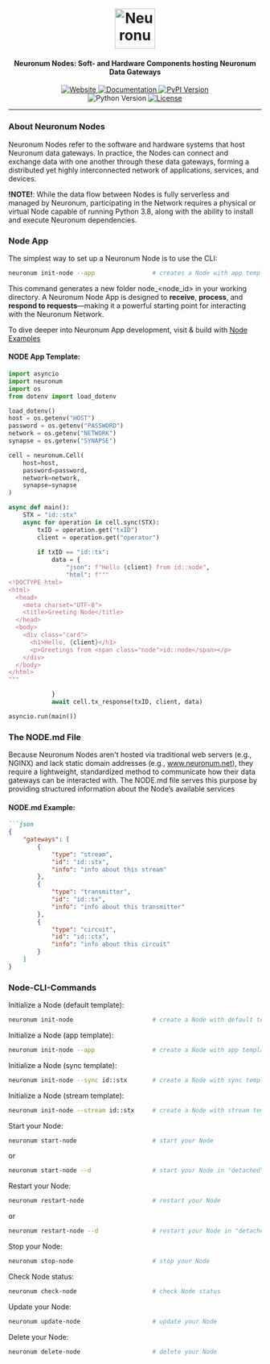 <h1 align="center">
  <img src="https://neuronum.net/static/neuronum.svg" alt="Neuronum" width="80">
</h1>
<h4 align="center">Neuronum Nodes: Soft- and Hardware Components hosting Neuronum Data Gateways</h4>

<p align="center">
  <a href="https://neuronum.net">
    <img src="https://img.shields.io/badge/Website-Neuronum-blue" alt="Website">
  </a>
  <a href="https://github.com/neuronumcybernetics/neuronum">
    <img src="https://img.shields.io/badge/Docs-Read%20now-green" alt="Documentation">
  </a>
  <a href="https://pypi.org/project/neuronum/">
    <img src="https://img.shields.io/pypi/v/neuronum.svg" alt="PyPI Version">
  </a><br>
  <img src="https://img.shields.io/badge/Python-3.8%2B-yellow" alt="Python Version">
  <a href="https://github.com/neuronumcybernetics/neuronum/blob/main/LICENSE.md">
    <img src="https://img.shields.io/badge/License-MIT-blue.svg" alt="License">
  </a>
</p>

---

### **About Neuronum Nodes**
Neuronum Nodes refer to the software and hardware systems that host Neuronum data gateways. In practice, the Nodes can connect and exchange data with one another through these data gateways, forming a distributed yet highly interconnected network of applications, services, and devices.

**!NOTE!**: While the data flow between Nodes is fully serverless and managed by Neuronum, participating in the Network requires a physical or virtual Node capable of running Python 3.8, along with the ability to install and execute Neuronum dependencies.

### Node App
The simplest way to set up a Neuronum Node is to use the CLI:
```sh
neuronum init-node --app                # creates a Node with app template
```

This command generates a new folder node_<node_id> in your working directory. A Neuronum Node App is designed to **receive**, **process**, and **respond to requests**—making it a powerful starting point for interacting with the Neuronum Network.

To dive deeper into Neuronum App development, visit & build with [Node Examples](https://github.com/neuronumcybernetics/neuronum/tree/main/features/nodes/examples)

#### NODE App Template:
```python
import asyncio
import neuronum
import os
from dotenv import load_dotenv

load_dotenv()
host = os.getenv("HOST")
password = os.getenv("PASSWORD")
network = os.getenv("NETWORK")
synapse = os.getenv("SYNAPSE")

cell = neuronum.Cell(
    host=host,
    password=password,
    network=network,
    synapse=synapse
)

async def main():      
    STX = "id::stx"                                          
    async for operation in cell.sync(STX):       
        txID = operation.get("txID")
        client = operation.get("operator")                    
                            
        if txID == "id::tx":             
            data = {
                "json": f"Hello {client} from id::node",
                "html": f"""
<!DOCTYPE html>
<html>
  <head>
    <meta charset="UTF-8">
    <title>Greeting Node</title>
  </head>
  <body>
    <div class="card">
      <h1>Hello, {client}</h1>
      <p>Greetings from <span class="node">id::node</span></p>
    </div>
  </body>
</html>
"""

            }
            await cell.tx_response(txID, client, data)

asyncio.run(main())
```

### **The NODE.md File**
Because Neuronum Nodes aren't hosted via traditional web servers (e.g., NGINX) and lack static domain addresses (e.g., www.neuronum.net), they require a lightweight, standardized method to communicate how their data gateways can be interacted with. The NODE.md file serves this purpose by providing structured information about the Node’s available services

#### NODE.md Example:
```markdown
```json
{
    "gateways": [
        {
            "type": "stream",
            "id": "id::stx",
            "info": "info about this stream"
        },
        {
            "type": "transmitter",
            "id": "id::tx",
            "info": "info about this transmitter"
        },
        {
            "type": "circuit",
            "id": "id::ctx",
            "info": "info about this circuit"
        }
    ]
}
```

### **Node-CLI-Commands**
Initialize a Node (default template):
```sh
neuronum init-node                      # create a Node with default template
```

Initialize a Node (app template):
```sh
neuronum init-node --app                # create a Node with app template
```

Initialize a Node (sync template):
```sh
neuronum init-node --sync id::stx       # create a Node with sync template
```

Initialize a Node (stream template):
```sh
neuronum init-node --stream id::stx     # create a Node with stream template
```

Start your Node:
```sh
neuronum start-node                     # start your Node
```
or

```sh
neuronum start-node --d                 # start your Node in "detached" mode
```

Restart your Node:
```sh
neuronum restart-node                   # restart your Node
```
or

```sh
neuronum restart-node --d               # restart your Node in "detached" mode
```

Stop your Node:
```sh
neuronum stop-node                      # stop your Node
```

Check Node status:
```sh
neuronum check-node                     # check Node status
```

Update your Node:
```sh
neuronum update-node                    # update your Node
```

Delete your Node:
```sh
neuronum delete-node                    # delete your Node
```